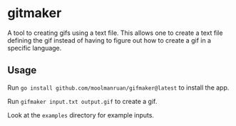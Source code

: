 # gitmaker
A tool to creating gifs using a text file. This allows one to create a text file 
defining the gif instead of having to figure out how to create a gif in a
specific language.

## Usage
Run `go install github.com/moolmanruan/gifmaker@latest` to install the app.

Run `gifmaker input.txt output.gif` to create a gif.

Look at the `examples` directory for example inputs.
